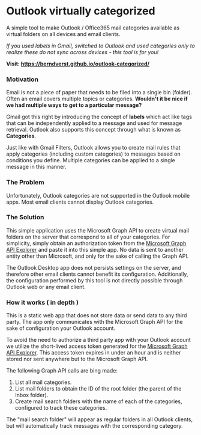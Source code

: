 # Outlook virtually categorized
A simple tool to make Outlook / Office365 mail categories available as virtual folders on all devices and email clients.

*If you used labels in Gmail, switched to Outlook and used categories only to realize these do not sync across devices - this tool is for you!*

**Visit: https://berndverst.github.io/outlook-categorized/**

### Motivation
Email is not a piece of paper that needs to be filed into a single bin (folder). Often an email covers multiple topics or categories. **Wouldn't it be nice if we had multiple ways to get to a particular message?**

Gmail got this right by introducing the concept of **labels** which act like tags that can be independently applied to a message and used for message retrieval. Outlook also supports this concept through what is known as **Categories**.

Just like with Gmail Filters, Outlook allows you to create mail rules that apply categories (including custom categories) to messages based on conditions you define. Multiple categories can be applied to a single message in this manner.

### The Problem
Unfortunately, Outlook categories are not supported in the Outlook mobile apps. Most email clients cannot display Outlook categories.

### The Solution

This simple application uses the Microsoft Graph API to create virtual mail folders on the server that correspond to all of your categories. For simplicity, simply obtain an authorization token from the [Microsoft Graph API Explorer](https://developer.microsoft.com/graph/graph-explorer?WT.mc_id=python-0000-beverst) and paste it into this simple app. No data is sent to another entity other than Microsoft, and only for the sake of calling the Graph API.

The Outlook Desktop app does not persists settings on the server, and therefore other email clients cannot benefit its configuration. Additionally, the configuration performed by this tool is not directly possible through Outlook web or any email client.

### How it works ( in depth )

This is a static web app that does not store data or send data to any third party. The app only communicates with the Microsoft Graph API for the sake of configuration your Outlook account.

To avoid the need to authorize a third party app with your Outlook account we utilize the short-lived access token generated for the [Microsoft Graph API Explorer](https://developer.microsoft.com/graph/graph-explorer?WT.mc_id=python-0000-beverst). This access token expires in under an hour and is neither stored nor sent anywhere but to the Microsoft Graph API.

The following Graph API calls are bing made:
1. List all mail categories.
1. List mail folders to obtain the ID of the root folder (the parent of the Inbox folder).
1. Create mail search folders with the name of each of the categories, configured to track these categories.

The "mail search folder" will appear as regular folders in all Outlook clients, but will automatically track messages with the corresponding category.
